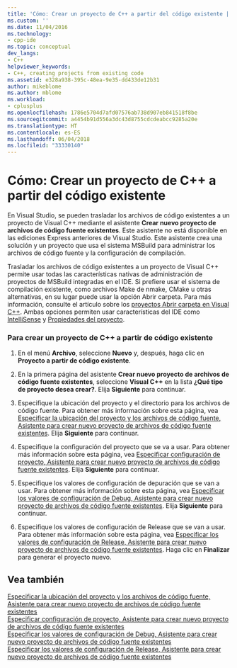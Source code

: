 ```yaml
---
title: 'Cómo: Crear un proyecto de C++ a partir del código existente | Microsoft Docs'
ms.custom: ''
ms.date: 11/04/2016
ms.technology:
- cpp-ide
ms.topic: conceptual
dev_langs:
- C++
helpviewer_keywords:
- C++, creating projects from existing code
ms.assetid: e328a938-395c-48ea-9e35-dd433de12b31
author: mikeblome
ms.author: mblome
ms.workload:
- cplusplus
ms.openlocfilehash: 1786e5704d7afd07576ab738d907eb841518f8be
ms.sourcegitcommit: a4454b91d556a3dc43d8755cdcdeabcc9285a20e
ms.translationtype: HT
ms.contentlocale: es-ES
ms.lasthandoff: 06/04/2018
ms.locfileid: "33330140"
---
```

# <a name="how-to-create-a-c-project-from-existing-code"></a>Cómo: Crear un proyecto de C++ a partir del código existente

En Visual Studio, se pueden trasladar los archivos de código existentes a un proyecto de Visual C++ mediante el asistente **Crear nuevo proyecto de archivos de código fuente existentes**. Este asistente no está disponible en las ediciones Express anteriores de Visual Studio. Este asistente crea una solución y un proyecto que usa el sistema MSBuild para administrar los archivos de código fuente y la configuración de compilación.  
  
Trasladar los archivos de código existentes a un proyecto de Visual C++ permite usar todas las características nativas de administración de proyectos de MSBuild integradas en el IDE. Si prefiere usar el sistema de compilación existente, como archivos Make de nmake, CMake u otras alternativas, en su lugar puede usar la opción Abrir carpeta. Para más información, consulte el artículo sobre los [proyectos Abrir carpeta en Visual C++](../ide/non-msbuild-projects.md). Ambas opciones permiten usar características del IDE como [IntelliSense](/visualstudio/ide/using-intellisense) y [Propiedades del proyecto](../ide/working-with-project-properties.md).  
  
### <a name="to-create-a-c-project-from-existing-code"></a>Para crear un proyecto de C++ a partir de código existente  
  
1.  En el menú **Archivo**, seleccione **Nuevo** y, después, haga clic en **Proyecto a partir de código existente**.  
  
1.  En la primera página del asistente **Crear nuevo proyecto de archivos de código fuente existentes**, seleccione **Visual C++** en la lista **¿Qué tipo de proyecto desea crear?**. Elija **Siguiente** para continuar. 
  
1.  Especifique la ubicación del proyecto y el directorio para los archivos de código fuente. Para obtener más información sobre esta página, vea [Especificar la ubicación del proyecto y los archivos de código fuente, Asistente para crear nuevo proyecto de archivos de código fuente existentes](../ide/specify-project-location-and-source-files.md). Elija **Siguiente** para continuar.  
  
1.  Especifique la configuración del proyecto que se va a usar. Para obtener más información sobre esta página, vea [Especificar configuración de proyecto, Asistente para crear nuevo proyecto de archivos de código fuente existentes](../ide/specify-project-settings-create-new-project-from-existing-code-files-wizard.md). Elija **Siguiente** para continuar.  

1.  Especifique los valores de configuración de depuración que se van a usar. Para obtener más información sobre esta página, vea [Especificar los valores de configuración de Debug, Asistente para crear nuevo proyecto de archivos de código fuente existentes](../ide/specify-debug-configuration-settings.md). Elija **Siguiente** para continuar.  

1.  Especifique los valores de configuración de Release que se van a usar. Para obtener más información sobre esta página, vea [Especificar los valores de configuración de Release, Asistente para crear nuevo proyecto de archivos de código fuente existentes](../ide/specify-release-configuration.md). Haga clic en **Finalizar** para generar el proyecto nuevo.  
  
## <a name="see-also"></a>Vea también  

[Especificar la ubicación del proyecto y los archivos de código fuente, Asistente para crear nuevo proyecto de archivos de código fuente existentes](../ide/specify-project-location-and-source-files.md)   
[Especificar configuración de proyecto, Asistente para crear nuevo proyecto de archivos de código fuente existentes](../ide/specify-project-settings-create-new-project-from-existing-code-files-wizard.md)   
[Especificar los valores de configuración de Debug, Asistente para crear nuevo proyecto de archivos de código fuente existentes](../ide/specify-debug-configuration-settings.md)   
[Especificar los valores de configuración de Release, Asistente para crear nuevo proyecto de archivos de código fuente existentes](../ide/specify-release-configuration.md)